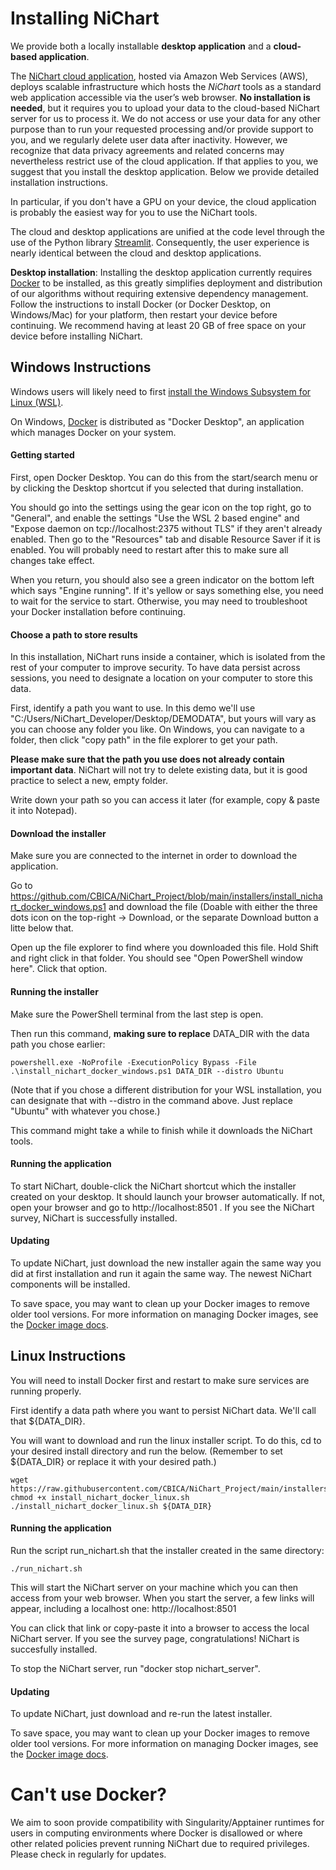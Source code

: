 # Installing NiChart

We provide both a locally installable **desktop application** and a **cloud-based application**.

The [NiChart cloud application](https://neuroimagingchart.com/portal), hosted via Amazon Web Services (AWS), deploys scalable infrastructure which hosts the *NiChart* tools as a standard web application accessible via the user’s web browser. **No installation is needed**, but it requires you to upload your data to the cloud-based NiChart server for us to process it. We do not access or use your data for any other purpose than to run your requested processing and/or provide support to you, and we regularly delete user data after inactivity. However, we recognize that data privacy agreements and related concerns may nevertheless restrict use of the cloud application. If that applies to you, we suggest that you install the desktop application. Below we provide detailed installation instructions.

In particular, if you don't have a GPU on your device, the cloud application is probably the easiest way for you to use the NiChart tools.

The cloud and desktop applications are unified at the code level through the use of the Python library [Streamlit](https://streamlit.io). Consequently, the user experience is nearly identical between the cloud and desktop applications.

**Desktop installation**: Installing the desktop application currently requires [Docker](https://www.docker.com/get-started/) to be installed, as this greatly simplifies deployment and distribution of our algorithms without requiring extensive dependency management. Follow the instructions to install Docker (or Docker Desktop, on Windows/Mac) for your platform, then restart your device before continuing. We recommend having at least 20 GB of free space on your device before installing NiChart.


## Windows Instructions

Windows users will likely need to first [install the Windows Subsystem for Linux (WSL)](https://learn.microsoft.com/en-us/windows/wsl/install). 

On Windows, [Docker](https://www.docker.com/get-started/) is distributed as "Docker Desktop", an application which manages Docker on your system. 

#### Getting started

First, open Docker Desktop. You can do this from the start/search menu or by clicking the Desktop shortcut if you selected that during installation.

You should go into the settings using the gear icon on the top right, go to "General", and enable the settings "Use the WSL 2 based engine" and "Expose daemon on tcp://localhost:2375 without TLS" if they aren't already enabled. Then go to the "Resources" tab and disable Resource Saver if it is enabled. You will probably need to restart after this to make sure all changes take effect. 

When you return, you should also see a green indicator on the bottom left which says "Engine running". If it's yellow or says something else, you need to wait for the service to start. Otherwise, you may need to troubleshoot your Docker installation before continuing. 

#### Choose a path to store results

In this installation, NiChart runs inside a container, which is isolated from the rest of your computer to improve security. To have data persist across sessions, you need to designate a location on your computer to store this data.

First, identify a path you want to use. In this demo we'll use "C:/Users/NiChart_Developer/Desktop/DEMODATA", but yours will vary as you can choose any folder you like. On Windows, you can navigate to a folder, then click "copy path" in the file explorer to get your path.

**Please make sure that the path you use does not already contain important data**. NiChart will not try to delete existing data, but it is good practice to select a new, empty folder.

Write down your path so you can access it later (for example, copy & paste it into Notepad).

#### Download the installer
Make sure you are connected to the internet in order to download the application.

Go to https://github.com/CBICA/NiChart_Project/blob/main/installers/install_nichart_docker_windows.ps1 and download the file (Doable with either the three dots icon on the top-right -> Download, or the separate Download button a litte below that.

Open up the file explorer to find where you downloaded this file. Hold Shift and right click in that folder. You should see "Open PowerShell window here". Click that option.

#### Running the installer

Make sure the PowerShell terminal from the last step is open.

Then run this command, **making sure to replace** DATA_DIR with the data path you chose earlier:
```
powershell.exe -NoProfile -ExecutionPolicy Bypass -File .\install_nichart_docker_windows.ps1 DATA_DIR --distro Ubuntu
```
(Note that if you chose a different distribution for your WSL installation, you can designate that with --distro in the command above. Just replace "Ubuntu" with whatever you chose.)

This command might take a while to finish while it downloads the NiChart tools.

#### Running the application

To start NiChart, double-click the NiChart shortcut which the installer created on your desktop. It should launch your browser automatically. If not, open your browser and go to http://localhost:8501 . If you see the NiChart survey, NiChart is successfully installed.

#### Updating

To update NiChart, just download the new installer again the same way you did at first installation and run it again the same way. The newest NiChart components will be installed. 

To save space, you may want to clean up your Docker images to remove older tool versions. For more information on managing Docker images, see the [Docker image docs](https://docs.docker.com/reference/cli/docker/image/).

## Linux Instructions

You will need to install Docker first and restart to make sure services are running properly.

First identify a data path where you want to persist NiChart data. We'll call that ${DATA_DIR}.

You will want to download and run the linux installer script. To do this, cd to your desired install directory and run the below. (Remember to set ${DATA_DIR} or replace it with your desired path.)

```
wget https://raw.githubusercontent.com/CBICA/NiChart_Project/main/installers/install_nichart_docker_linux.sh
chmod +x install_nichart_docker_linux.sh
./install_nichart_docker_linux.sh ${DATA_DIR}
```

#### Running the application

Run the script run_nichart.sh that the installer created in the same directory:

```
./run_nichart.sh
```

This will start the NiChart server on your machine which you can then access from your web browser.
When you start the server, a few links will appear, including a localhost one: http://localhost:8501 

You can click that link or copy-paste it into a browser to access the local NiChart server. If you see the survey page, congratulations! NiChart is succesfully installed.

To stop the NiChart server, run "docker stop nichart_server". 

#### Updating

To update NiChart, just download and re-run the latest installer.

To save space, you may want to clean up your Docker images to remove older tool versions. For more information on managing Docker images, see the [Docker image docs](https://docs.docker.com/reference/cli/docker/image/).

# Can't use Docker?
We aim to soon provide compatibility with Singularity/Apptainer runtimes for users in computing environments where Docker is disallowed or where other related policies prevent running NiChart due to required privileges. Please check in regularly for updates.
